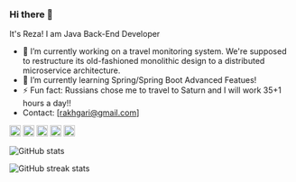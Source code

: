 ### Hi there 👋

<!--
**akhgari-reza/akhgari-reza** is a ✨ _special_ ✨ repository because its `README.md` (this file) appears on your GitHub profile.-->
It's Reza!
I am Java Back-End Developer
- 🔭 I’m currently working on a travel monitoring system. We're supposed to restructure its old-fashioned monolithic design to a distributed microservice architecture. 
- 🌱 I’m currently learning Spring/Spring Boot Advanced Featues!
- ⚡ Fun fact: Russians chose me to travel to Saturn and I will work 35+1 hours a day!! 
- Contact: [rakhgari@gmail.com]

[<img src='https://cdn.jsdelivr.net/npm/simple-icons@3.0.1/icons/github.svg' alt='github' height='20'>](https://github.com/akhgari-reza)  [<img src='https://cdn.jsdelivr.net/npm/simple-icons@3.0.1/icons/instagram.svg' alt='instagram' height='20'>](https://www.instagram.com/konigdima/)  [<img src='https://cdn.jsdelivr.net/npm/simple-icons@3.0.1/icons/skype.svg' alt='skype' height='20'>](r.akhgari)  [<img src='https://cdn.jsdelivr.net/npm/simple-icons@3.0.1/icons/yandex.svg' alt='yandex' height='20'>](r.akhgari)  [<img src='https://cdn.jsdelivr.net/npm/simple-icons@3.0.1/icons/google.svg' alt='google' height='20'>](rakhgari)  

![GitHub stats](https://github-readme-stats.vercel.app/api?username=akhgari-reza&show_icons=true)  

![GitHub streak stats](https://github-readme-streak-stats.herokuapp.com/?user=akhgari-reza)  


